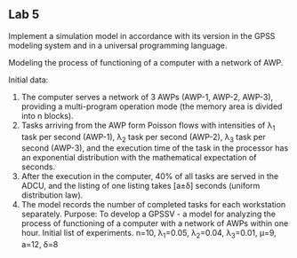 
## Lab 5

Implement a simulation model in accordance with its version in the GPSS modeling system and in a universal programming language.

Modeling the process of functioning of a computer with a network of AWP.

Initial data:
1. The computer serves a network of 3 AWPs (AWP-1, AWP-2, AWP-3), providing a multi-program operation mode (the memory area is divided into n blocks).
2. Tasks arriving from the AWP form Poisson flows with intensities of λ<sub>1</sub> task per second (AWP-1), λ<sub>2</sub> task per second (AWP-2), λ<sub>3</sub> task per second (AWP-3),
and the execution time of the task in the processor has an exponential distribution with the mathematical expectation of seconds.
3. After the execution in the computer, 40% of all tasks are served in the ADCU, and the listing of one listing takes [a±δ] seconds (uniform distribution law).
4. The model records the number of completed tasks for each workstation separately.
Purpose: To develop a GPSSV - a model for analyzing the process of functioning of a computer with a network of AWPs within one hour.
Initial list of experiments. n=10, λ<sub>1</sub>=0.05, λ<sub>2</sub>=0.04, λ<sub>3</sub>=0.01, μ=9, a=12, δ=8
